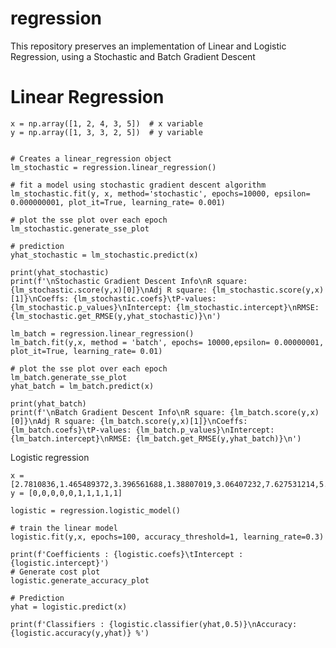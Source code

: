 # regression
This repository preserves an implementation of Linear and Logistic Regression, using a Stochastic and Batch Gradient Descent

# Linear Regression
    x = np.array([1, 2, 4, 3, 5])  # x variable
    y = np.array([1, 3, 3, 2, 5])  # y variable


    # Creates a linear_regression object
    lm_stochastic = regression.linear_regression()
    
    # fit a model using stochastic gradient descent algorithm
    lm_stochastic.fit(y, x, method='stochastic', epochs=10000, epsilon= 0.000000001, plot_it=True, learning_rate= 0.001)
    
    # plot the sse plot over each epoch
    lm_stochastic.generate_sse_plot
    
    # prediction
    yhat_stochastic = lm_stochastic.predict(x)
    
    print(yhat_stochastic)
    print(f'\nStochastic Gradient Descent Info\nR square: {lm_stochastic.score(y,x)[0]}\nAdj R square: {lm_stochastic.score(y,x)                        [1]}\nCoeffs: {lm_stochastic.coefs}\tP-values: {lm_stochastic.p_values}\nIntercept: {lm_stochastic.intercept}\nRMSE:                    {lm_stochastic.get_RMSE(y,yhat_stochastic)}\n')

    lm_batch = regression.linear_regression()
    lm_batch.fit(y,x, method = 'batch', epochs= 10000,epsilon= 0.00000001, plot_it=True, learning_rate= 0.01)
    
    # plot the sse plot over each epoch
    lm_batch.generate_sse_plot
    yhat_batch = lm_batch.predict(x)
    
    print(yhat_batch)
    print(f'\nBatch Gradient Descent Info\nR square: {lm_batch.score(y,x)[0]}\nAdj R square: {lm_batch.score(y,x)[1]}\nCoeffs:                  {lm_batch.coefs}\tP-values: {lm_batch.p_values}\nIntercept: {lm_batch.intercept}\nRMSE: {lm_batch.get_RMSE(y,yhat_batch)}\n')

Logistic regression
    
    x = [2.7810836,1.465489372,3.396561688,1.38807019,3.06407232,7.627531214,5.332441248,6.922596716,8.675418651,7.673756466]
    y = [0,0,0,0,0,1,1,1,1,1]

    logistic = regression.logistic_model()
    
    # train the linear model
    logistic.fit(y,x, epochs=100, accuracy_threshold=1, learning_rate=0.3)
    
    print(f'Coefficients : {logistic.coefs}\tIntercept : {logistic.intercept}')
    # Generate cost plot
    logistic.generate_accuracy_plot
    
    # Prediction
    yhat = logistic.predict(x)
    
    print(f'Classifiers : {logistic.classifier(yhat,0.5)}\nAccuracy: {logistic.accuracy(y,yhat)} %')
